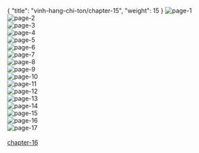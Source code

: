 { "title": "vinh-hang-chi-ton/chapter-15", "weight": 15 }
<img src="vinh-hang-chi-ton_0015_01-6657a11a795ff63d3ae7cec061bc8e7e.webp" alt="page-1" origin="https://1.bp.blogspot.com/-6VzUQ5wgkuw/WPCjKQPI4MI/AAAAAAAACvU/3wWneJTfRKYTECPG8Xy7gWZW7wVP9RJQgCLcB/s0/1.jpg"><br/>
<img src="vinh-hang-chi-ton_0015_02-655a1ce25208c66d1935415b57f93fb7.webp" alt="page-2" origin="https://1.bp.blogspot.com/-IMUvqm4e0bM/WPCjNUwjfdI/AAAAAAAACvw/j85jrTDHkioCYmZwegqrzUSLA6GaoujTACLcB/s0/2.jpg"><br/>
<img src="vinh-hang-chi-ton_0015_03-8de04216a951a4cc9738b5f8f12ada52.webp" alt="page-3" origin="https://1.bp.blogspot.com/-a3IXj_O36lI/WPCjN3G8-VI/AAAAAAAACv0/uVWKRP0IiUYIOtsIU3VYQtdDEdR4n9pyQCLcB/s0/3.jpg"><br/>
<img src="vinh-hang-chi-ton_0015_04-890107407644d4792d34748f9f37a757.webp" alt="page-4" origin="https://1.bp.blogspot.com/-ctNPReqpHqo/WPCjOQQmwcI/AAAAAAAACv4/62MROAKT0XoCzEIUM8PfEJe0Meu1cA0dwCLcB/s0/4.jpg"><br/>
<img src="vinh-hang-chi-ton_0015_05-2992c06d756b4d965b8b3f3bf2190e96.webp" alt="page-5" origin="https://1.bp.blogspot.com/-b-m9-1FFfyE/WPCjOu05zgI/AAAAAAAACv8/ZtvizYtOHHcauP73Ph1ify7BIYLKIdwowCLcB/s0/5.jpg"><br/>
<img src="vinh-hang-chi-ton_0015_06-53725187e43b7f5e25ac17062c2c8a26.webp" alt="page-6" origin="https://1.bp.blogspot.com/-ElhRwBJxnoA/WPCjPBGKmeI/AAAAAAAACwA/rjySDCFHhFw-bTefhfhOBDS7K3j6SjVwgCLcB/s0/6.jpg"><br/>
<img src="vinh-hang-chi-ton_0015_07-7b5c7fbda58bb37eeabd4ce81a061868.webp" alt="page-7" origin="https://1.bp.blogspot.com/-WImAVS3WCrU/WPCjPjBa2yI/AAAAAAAACwI/10fMSulFatEoIKfxtrk6Zj4PE6mevmk0QCLcB/s0/7.jpg"><br/>
<img src="vinh-hang-chi-ton_0015_08-2c8d0e8da8df6a6467f4838d3d68ac40.webp" alt="page-8" origin="https://1.bp.blogspot.com/-LE-BZFPlo1Q/WPCjPk5PfWI/AAAAAAAACwE/uMuRGAi9xss-ndzrGjQUzgWk6v_SdG7WQCLcB/s0/8.jpg"><br/>
<img src="vinh-hang-chi-ton_0015_09-ad916957d4dbeef6a9662310b550272e.webp" alt="page-9" origin="https://1.bp.blogspot.com/-vDwMg7I1G2s/WPCjP1nNMLI/AAAAAAAACwM/Sq-fJ0NloIQlkaWMFubcGiHI_XKf5kJYgCLcB/s0/9.jpg"><br/>
<img src="vinh-hang-chi-ton_0015_10-39d5f3280cc310505c9cb2c1436803c0.webp" alt="page-10" origin="https://1.bp.blogspot.com/-c0SSZ9xdTno/WPCjKBNwHSI/AAAAAAAACvQ/8VcqFkRwjSk2CdeyG7N7fAZwaOqjC8aVgCLcB/s0/10.jpg"><br/>
<img src="vinh-hang-chi-ton_0015_11-b6662afd682eb3102ada569cf7d9c7f8.webp" alt="page-11" origin="https://1.bp.blogspot.com/-PWGrNLTP4oI/WPCjK2bjDXI/AAAAAAAACvY/AOsN3Bc_Y0wrxyjpzKOq6K7KyKU-gg_tgCLcB/s0/11.jpg"><br/>
<img src="vinh-hang-chi-ton_0015_12-9bdd9b04bd75da8362028fa0d91b8269.webp" alt="page-12" origin="https://1.bp.blogspot.com/-8YBFU2tMeoc/WPCjL6Y6KhI/AAAAAAAACvc/tYdHRqax0F4fVEG_0F4Wy8ZbpOu1XEc7ACLcB/s0/12.jpg"><br/>
<img src="vinh-hang-chi-ton_0015_13-b9ab64c1935e938b0d5bb739a5f9ed0a.webp" alt="page-13" origin="https://1.bp.blogspot.com/-KiVBZmA1jqw/WPCjL_Tg-JI/AAAAAAAACvg/lADdIyjFug8P-kwqnRNHQUYNtlhsA0UXQCLcB/s0/13.jpg"><br/>
<img src="vinh-hang-chi-ton_0015_14-7cae03cad7e670a0f6f9dbc2cf480807.webp" alt="page-14" origin="https://1.bp.blogspot.com/-ub2RUEJnMAU/WPCjMboJWyI/AAAAAAAACvk/wexnWF-Z9vAAXOWGIRbVZsd3X3CGZcnlwCLcB/s0/14.jpg"><br/>
<img src="vinh-hang-chi-ton_0015_15-bddc12320eddf8ac07d6ec4edd5978a7.webp" alt="page-15" origin="https://1.bp.blogspot.com/-btQ2O79vTZw/WPCjNHJcDrI/AAAAAAAACvo/Csfb80xSoWYMYz9g3DgQUV0RQfbHi02sACLcB/s0/15.jpg"><br/>
<img src="vinh-hang-chi-ton_0015_16-ed59c7789b927f658368d17ad32eb744.webp" alt="page-16" origin="https://1.bp.blogspot.com/-o4ZCuQAj93k/WPCjNYXuyQI/AAAAAAAACvs/Wwxn0ilfBEkqyPoqdwy46COBeWRorgAoACLcB/s0/16.jpg"><br/>
<img src="vinh-hang-chi-ton_0015_17-5cd64a9dab6cbc9c0db55bb4e2425469.webp" alt="page-17" origin="https://1.bp.blogspot.com/-UFnz0TtooC8/WPCjQesviCI/AAAAAAAACwQ/2HaQ2T8mEbwr-A99ecDNQi3PvQlVq85EwCLcB/s0/dptk.jpg"><br/>
<br/><a class="nextchap" href="/vinh-hang-chi-ton/chapter-16">chapter-16</a>
